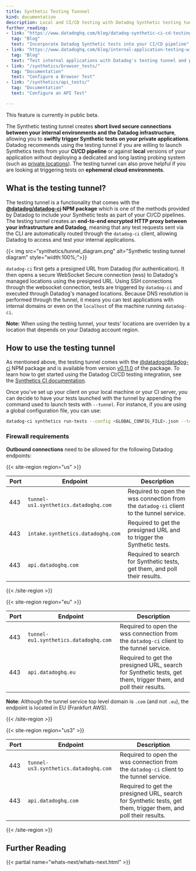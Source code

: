 ```yaml
---
title: Synthetic Testing Tunnnel
kind: documentation
description: Local and CI/CD testing with Datadog Synthetic testing tunnel.
further_reading:
- link: "https://www.datadoghq.com/blog/datadog-synthetic-ci-cd-testing/"
  tag: "Blog"
  text: "Incorporate Datadog Synthetic tests into your CI/CD pipeline"
- link: "https://www.datadoghq.com/blog/internal-application-testing-with-datadog/"
  tag: "Blog"
  text: "Test internal applications with Datadog's testing tunnel and private locations"
- link: "/synthetics/browser_tests/"
  tag: "Documentation"
  text: "Configure a Browser Test"
- link: "/synthetics/api_tests/"
  tag: "Documentation"
  text: "Configure an API Test"

---
```


<div class="alert alert-warning">
This feature is currently in public beta.
</div>

The Synthetic testing tunnel creates **short lived secure connections between your internal environments and the Datadog infrastructure**, allowing you to **swiftly trigger Synthetic tests on your private applications**.  
Datadog recommends using the testing tunnel if you are willing to launch Synthetics tests from your **CI/CD pipeline** or against **local** versions of your application without deploying a dedicated and long lasting probing system (such as [private locations][1]). The testing tunnel can also prove helpful if you are looking at triggering tests on **ephemeral cloud environments**.

## What is the testing tunnel?

The testing tunnel is a functionality that comes with the **[@datadog/datadog-ci][2] NPM package** which is one of the methods provided by Datadog to include your Synthetic tests as part of your CI/CD pipelines. The testing tunnel creates an **end-to-end encrypted HTTP proxy between your infrastructure and Datadog**, meaning that any test requests sent via the CLI are automatically routed through the `datadog-ci` client, allowing Datadog to access and test your internal applications. 

{{< img src="synthetics/tunnel_diagram.png" alt="Synthetic testing tunnel diagram"  style="width:100%;">}}

`datadog-ci` first gets a presigned URL from Datadog (for authentication). It then opens a secure WebSocket Secure connection (wss) to Datadog's managed locations using the presigned URL. Using SSH connections through the websocket connection, tests are triggered by `datadog-ci` and executed through Datadog's managed locations. Because DNS resolution is performed through the tunnel, it means you can test applications with internal domains or even on the `localhost` of the machine running `datadog-ci`.

**Note:** When using the testing tunnel, your tests' locations are overriden by a location that depends on your Datadog account region.

## How to use the testing tunnel

As mentioned above, the testing tunnel comes with the [@datadog/datadog-ci][2] NPM package and is available from version [v0.11.0][3] of the package. To learn how to get started using the Datadog CI/CD testing integration, see the [Synthetics CI documentation][4].

Once you've set up your client on your local machine or your CI server, you can decide to have your tests launched with the tunnel by appending the command used to launch tests with `--tunnel`. For instance, if you are using a global configuration file, you can use:

```sh
datadog-ci synthetics run-tests --config <GLOBAL_CONFIG_FILE>.json --tunnel
```

### Firewall requirements

**Outbound connections** need to be allowed for the following Datadog endpoints:

{{< site-region region="us" >}}

| Port | Endpoint                                                                                             | Description                                                                                                                             |
| ---- | ---------------------------------------------------------------------------------------------------- | --------------------------------------------------------------------------------------------------------------------------------------- |
| 443  | `tunnel-us1.synthetics.datadoghq.com`   | Required to open the wss connection from the `datadog-ci` client to the tunnel service. |
| 443  | `intake.synthetics.datadoghq.com` | Required to get the presigned URL and to trigger the Synthetic tests. |
| 443  | `api.datadoghq.com` | Required to search for Synthetic tests, get them, and poll their results. |

{{< /site-region >}}

{{< site-region region="eu" >}}

| Port | Endpoint                                                                                             | Description                                                                                                                             |
| ---- | ---------------------------------------------------------------------------------------------------- | --------------------------------------------------------------------------------------------------------------------------------------- |
| 443  | `tunnel-eu1.synthetics.datadoghq.com`   | Required to open the wss connection from the `datadog-ci` client to the tunnel service. |
| 443  | `api.datadoghq.eu` | Required to get the presigned URL, search for Synthetic tests, get them, trigger them, and poll their results. |

**Note**: Although the tunnel service top level domain is `.com` (and not `.eu`), the endpoint is located in EU (Frankfurt AWS).

{{< /site-region >}}

{{< site-region region="us3" >}}

| Port | Endpoint                                                                                             | Description                                                                                                                             |
| ---- | ---------------------------------------------------------------------------------------------------- | --------------------------------------------------------------------------------------------------------------------------------------- |
| 443  | `tunnel-us3.synthetics.datadoghq.com`   | Required to open the wss connection from the `datadog-ci` client to the tunnel service. |
| 443  | `api.datadoghq.com` | Required to get the presigned URL, search for Synthetic tests, get them, trigger them, and poll their results. |

{{< /site-region >}}

## Further Reading

{{< partial name="whats-next/whats-next.html" >}}

[1]: /synthetics/private_locations
[2]: https://www.npmjs.com/package/@datadog/datadog-ci
[3]: https://github.com/DataDog/datadog-ci/releases/tag/v0.11.0
[4]: /synthetics/ci/#cli-usage
